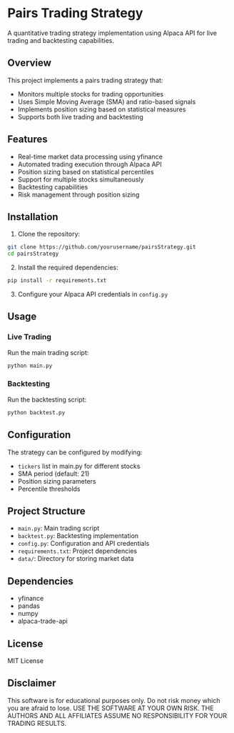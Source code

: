 # Pairs Trading Strategy

A quantitative trading strategy implementation using Alpaca API for live trading and backtesting capabilities.

## Overview

This project implements a pairs trading strategy that:

- Monitors multiple stocks for trading opportunities
- Uses Simple Moving Average (SMA) and ratio-based signals
- Implements position sizing based on statistical measures
- Supports both live trading and backtesting

## Features

- Real-time market data processing using yfinance
- Automated trading execution through Alpaca API
- Position sizing based on statistical percentiles
- Support for multiple stocks simultaneously
- Backtesting capabilities
- Risk management through position sizing

## Installation

1. Clone the repository:

```bash
git clone https://github.com/yourusername/pairsStrategy.git
cd pairsStrategy
```

2. Install the required dependencies:

```bash
pip install -r requirements.txt
```

3. Configure your Alpaca API credentials in `config.py`

## Usage

### Live Trading

Run the main trading script:

```bash
python main.py
```

### Backtesting

Run the backtesting script:

```bash
python backtest.py
```

## Configuration

The strategy can be configured by modifying:

- `tickers` list in main.py for different stocks
- SMA period (default: 21)
- Position sizing parameters
- Percentile thresholds

## Project Structure

- `main.py`: Main trading script
- `backtest.py`: Backtesting implementation
- `config.py`: Configuration and API credentials
- `requirements.txt`: Project dependencies
- `data/`: Directory for storing market data

## Dependencies

- yfinance
- pandas
- numpy
- alpaca-trade-api

## License

MIT License

## Disclaimer

This software is for educational purposes only. Do not risk money which you are afraid to lose. USE THE SOFTWARE AT YOUR OWN RISK. THE AUTHORS AND ALL AFFILIATES ASSUME NO RESPONSIBILITY FOR YOUR TRADING RESULTS.
